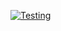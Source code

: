 [![Testing](https://github.com/WouterDurnez/burner/actions/workflows/test.yml/badge.svg)](https://github.com/WouterDurnez/burner/actions/workflows/test.yml?branch=actions_burner)
